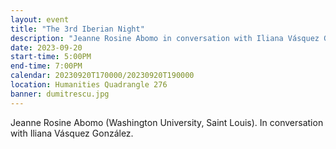 ```yaml
---
layout: event
title: "The 3rd Iberian Night"
description: "Jeanne Rosine Abomo in conversation with Iliana Vásquez González."
date: 2023-09-20
start-time: 5:00PM
end-time: 7:00PM
calendar: 20230920T170000/20230920T190000
location: Humanities Quadrangle 276
banner: dumitrescu.jpg
---
```


Jeanne Rosine Abomo (Washington University, Saint Louis). In conversation with Iliana Vásquez González.
